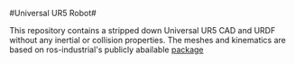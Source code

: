 #Universal UR5 Robot#

This repository contains a stripped down Universal UR5 CAD and URDF without any inertial or collision properties. The meshes and kinematics are based on ros-industrial's publicly abailable [package](https://github.com/ros-industrial/universal_robot)
